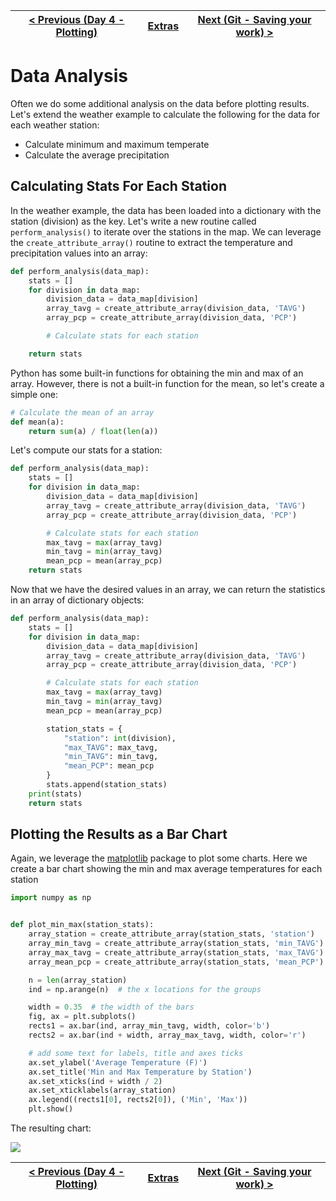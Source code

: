 | [< Previous (Day 4 - Plotting)](../Day4/SimplePlotting.md) | [Extras](../README.md) | [Next (Git - Saving your work) >](GitChanges.md) |
|------------------------------------------------------------|------------------------|--------------------------------------------------|

# Data Analysis

Often we do some additional analysis on the data before plotting results. Let's extend the weather example to calculate
the following for the data for each weather station:

* Calculate minimum and maximum temperate
* Calculate the average precipitation

## Calculating Stats For Each Station

In the weather example, the data has been loaded into a dictionary with the station (division) as the key. Let's write a
new routine called ```perform_analysis()``` to iterate over the stations in the map. We can leverage the
```create_attribute_array()``` routine to extract the temperature and precipitation values into an array:

```python
def perform_analysis(data_map):
    stats = []
    for division in data_map:
        division_data = data_map[division]
        array_tavg = create_attribute_array(division_data, 'TAVG')
        array_pcp = create_attribute_array(division_data, 'PCP')

        # Calculate stats for each station

    return stats
```

Python has some built-in functions for obtaining the min and max of an array. However, there is not a built-in function
for the mean, so let's create a simple one:

```python
# Calculate the mean of an array
def mean(a):
    return sum(a) / float(len(a))
```

Let's compute our stats for a station:

```python
def perform_analysis(data_map):
    stats = []
    for division in data_map:
        division_data = data_map[division]
        array_tavg = create_attribute_array(division_data, 'TAVG')
        array_pcp = create_attribute_array(division_data, 'PCP')

        # Calculate stats for each station
        max_tavg = max(array_tavg)
        min_tavg = min(array_tavg)
        mean_pcp = mean(array_pcp)
    return stats
```

Now that we have the desired values in an array, we can return the statistics in an array of dictionary objects:

```python
def perform_analysis(data_map):
    stats = []
    for division in data_map:
        division_data = data_map[division]
        array_tavg = create_attribute_array(division_data, 'TAVG')
        array_pcp = create_attribute_array(division_data, 'PCP')

        # Calculate stats for each station
        max_tavg = max(array_tavg)
        min_tavg = min(array_tavg)
        mean_pcp = mean(array_pcp)

        station_stats = {
            "station": int(division),
            "max_TAVG": max_tavg,
            "min_TAVG": min_tavg,
            "mean_PCP": mean_pcp
        }
        stats.append(station_stats)
    print(stats)
    return stats
```

## Plotting the Results as a Bar Chart

Again, we leverage the  [matplotlib](https://matplotlib.org/) package to plot some charts. Here we create a bar chart
showing the min and max average temperatures for each station

```python
import numpy as np


def plot_min_max(station_stats):
    array_station = create_attribute_array(station_stats, 'station')
    array_min_tavg = create_attribute_array(station_stats, 'min_TAVG')
    array_max_tavg = create_attribute_array(station_stats, 'max_TAVG')
    array_mean_pcp = create_attribute_array(station_stats, 'mean_PCP')

    n = len(array_station)
    ind = np.arange(n)  # the x locations for the groups

    width = 0.35  # the width of the bars
    fig, ax = plt.subplots()
    rects1 = ax.bar(ind, array_min_tavg, width, color='b')
    rects2 = ax.bar(ind + width, array_max_tavg, width, color='r')

    # add some text for labels, title and axes ticks
    ax.set_ylabel('Average Temperature (F)')
    ax.set_title('Min and Max Temperature by Station')
    ax.set_xticks(ind + width / 2)
    ax.set_xticklabels(array_station)
    ax.legend((rects1[0], rects2[0]), ('Min', 'Max'))
    plt.show()
```

The resulting chart:

![](.DataAnalysis_images/4cceee54.png)

| [< Previous (Day 4 - Plotting)](../Day4/SimplePlotting.md) | [Extras](../README.md) | [Next (Git - Saving your work) >](GitChanges.md) |
|------------------------------------------------------------|------------------------|--------------------------------------------------|
